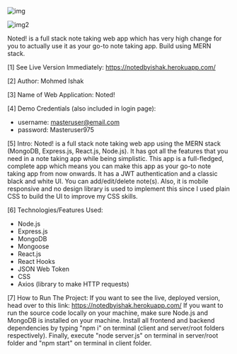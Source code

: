 ![img](https://user-images.githubusercontent.com/52876913/113392446-b89cf080-93c7-11eb-9c2b-4766a926867f.JPG)

![img2](https://user-images.githubusercontent.com/52876913/113392653-087bb780-93c8-11eb-88bb-9bddb72d0773.JPG)

Noted! is a full stack note taking web app which has very high change for you to actually use it as your go-to note taking app. Build using MERN stack. 

[1] See Live Version Immediately: https://notedbyishak.herokuapp.com/

[2] Author: Mohmed Ishak

[3] Name of Web Application: Noted!

[4] Demo Credentials (also included in login page):
* username: masteruser@email.com
* password: Masteruser975

[5] Intro: Noted! is a full stack note taking web app using the MERN stack (MongoDB, Express.js, React.js, Node.js). It has got all the features that you need in a note taking app while being simplistic.
This app is a full-fledged, complete app which means you can make this app as your go-to note taking app from now onwards. It has a JWT authentication and a classic black and white UI. You can add/edit/delete note(s).
Also, it is mobile responsive and no design library is used to implement this since I used plain CSS to build the UI to improve my CSS skills.

[6] Technologies/Features Used:
* Node.js
* Express.js
* MongoDB
* Mongoose
* React.js
* React Hooks
* JSON Web Token
* CSS
* Axios (library to make HTTP requests)

[7] How to Run The Project: If you want to see the live, deployed version, head over to this link: https://notedbyishak.herokuapp.com/
If you want to run the source code locally on your machine, make sure Node.js and MongoDB is installed on your machine. 
Install all frontend and backend dependencies by typing "npm i" on terminal (client and server/root folders respectively).
Finally, execute "node server.js" on terminal in server/root folder and "npm start" on terminal in client folder.
